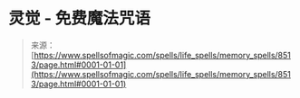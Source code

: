 <!--yml

category: 未分类

date: 2024-06-12 18:43:54

-->

# 灵觉 - 免费魔法咒语

> 来源：[https://www.spellsofmagic.com/spells/life_spells/memory_spells/8513/page.html#0001-01-01](https://www.spellsofmagic.com/spells/life_spells/memory_spells/8513/page.html#0001-01-01)
